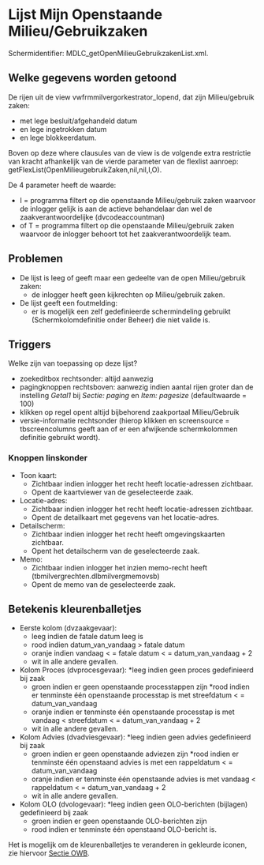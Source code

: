# Lijst Mijn Openstaande Milieu/Gebruikzaken

Schermidentifier: MDLC_getOpenMilieuGebruikzakenList.xml.

## Welke gegevens worden getoond

De rijen uit de view vwfrmmilvergorkestrator_lopend, dat zijn Milieu/gebruik zaken:

- met lege besluit/afgehandeld datum
- en lege ingetrokken datum
- en lege blokkeerdatum.

Boven op deze where clausules van de view is de volgende extra restrictie van kracht afhankelijk van de vierde parameter van de flexlist aanroep: getFlexList(OpenMilieugebruikZaken,nil,nil,I,O).

De 4 parameter heeft de waarde:

- I = programma filtert op die openstaande Milieu/gebruik zaken waarvoor de inlogger gelijk is aan de actieve behandelaar dan wel de zaakverantwoordelijke (dvcodeaccountman)
- of T = programma filtert op die openstaande Milieu/gebruik zaken waarvoor de inlogger behoort tot het zaakverantwoordelijk team.

## Problemen

- De lijst is leeg of geeft maar een gedeelte van de open Milieu/gebruik zaken:
  - de inlogger heeft geen kijkrechten op Milieu/gebruik zaken.
- De lijst geeft een foutmelding:
  - er is mogelijk een zelf gedefinieerde schermindeling gebruikt (Schermkolomdefinitie onder Beheer) die niet valide is.

## Triggers

Welke zijn van toepassing op deze lijst?

- zoekeditbox rechtsonder: altijd aanwezig
- pagingknoppen rechtsboven: aanwezig indien aantal rijen groter dan de instelling _Getal1_ bij _Sectie: paging_ en _Item: pagesize_ (defaultwaarde = 100)
- klikken op regel opent altijd bijbehorend zaakportaal Milieu/Gebruik
- versie-informatie rechtsonder (hierop klikken en screensource = tbscreencolumns geeft aan of er een afwijkende schermkolommen definitie gebruikt wordt).

### Knoppen linskonder

- Toon kaart:
  - Zichtbaar indien inlogger het recht heeft locatie-adressen zichtbaar.
  - Opent de kaartviewer van de geselecteerde zaak.
- Locatie-adres:
  - Zichtbaar indien inlogger het recht heeft locatie-adressen zichtbaar.
  - Opent de detailkaart met gegevens van het locatie-adres.
- Detailscherm:
  - Zichtbaar indien inlogger het recht heeft omgevingskaarten zichtbaar.
  - Opent het detailscherm van de geselecteerde zaak.
- Memo:
  - Zichtbaar indien inlogger het inzien memo-recht heeft (tbmilvergrechten.dlbmilvergmemovsb)
  - Opent de memo van de geselecteerde zaak.

## Betekenis kleurenballetjes

- Eerste kolom (dvzaakgevaar):
  - leeg indien de fatale datum leeg is
  - rood indien datum_van_vandaag > fatale datum
  - oranje indien vandaag < = fatale datum < = datum_van_vandaag + 2
  - wit in alle andere gevallen.
- Kolom Proces (dvprocesgevaar):
  \*leeg indien geen proces gedefinieerd bij zaak
  - groen indien er geen openstaande processtappen zijn
    \*rood indien er tenminste één openstaande processtap is met streefdatum < = datum_van_vandaag
  - oranje indien er tenminste één openstaande processtap is met vandaag < streefdatum < = datum_van_vandaag + 2
  - wit in alle andere gevallen.
- Kolom Advies (dvadviesgevaar):
  \*leeg indien geen advies gedefinieerd bij zaak
  - groen indien er geen openstaande adviezen zijn
    \*rood indien er tenminste één openstaand advies is met een rappeldatum < = datum_van_vandaag
  - oranje indien er tenminste één openstaande advies is met vandaag < rappeldatum < = datum_van_vandaag + 2
  - wit in alle andere gevallen.
- Kolom OLO (dvologevaar):
  \*leeg indien geen OLO-berichten (bijlagen) gedefinieerd bij zaak
  - groen indien er geen openstaande OLO-berichten zijn
  - rood indien er tenminste één openstaand OLO-bericht is.

Het is mogelijk om de kleurenballetjes te veranderen in gekleurde iconen, zie hiervoor [Sectie OWB](/instellen_inrichten/configuratie/sectie_owb.md).
